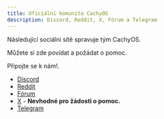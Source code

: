 ```yaml
---
title: Oficiální komunita CachyOS
description: Discord, Reddit, X, Fórum a Telegram
---
```


Následující sociální sítě spravuje tým CachyOS.

Můžete si zde povídat a požádat o pomoc.

Připojte se k nám!.

- [Discord](<https://discord.gg/cachyos-862292009423470592>)
- [Reddit](<https://www.reddit.com/r/cachyos>)
- [Fórum](<https://discuss.cachyos.org>)
- [X](<https://x.com/cachyos>) - **Nevhodné pro žádosti o pomoc.**
- [Telegram](<https://t.me/+oR-kWT47vRdmMDli>)
